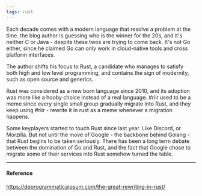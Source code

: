 ```yaml
---
tags: rust
---
```


Each decade comes with a modern language that resolve a problem at the time. the blog author is guessing who is the winner for the 20s, and it's neither C or Java - despite these twos are trying to come back. It's not Go either, since he claimed Go can only work in cloud-native tools and cross platform interfaces.

The author shifts his focus to Rust, a candidate who manages to satisfy both high and low level programming, and contains the sign of modernity, such as open source and generics.

Rust was considered as a new born language since 2010, and its adoption was more like a hooby choice instead of a real language. #riir used to be a meme since every single small group gradually migrate into Rust, and they keep using #riir - rewrite it in rust as a meme whenever a migration happens.

Some keyplayers started to touch Rust since last year. Like Discord, or Morzilla. But not until the move of Google - the backbone behind Golang - that Rust begins to be taken seriously. There has been a long term debate between the domination of Go and Rust, and the fact that Google chose to migrate some of their services into Rust somehow turned the table.

---

#### Reference

https://deprogrammaticaipsum.com/the-great-rewriting-in-rust/
